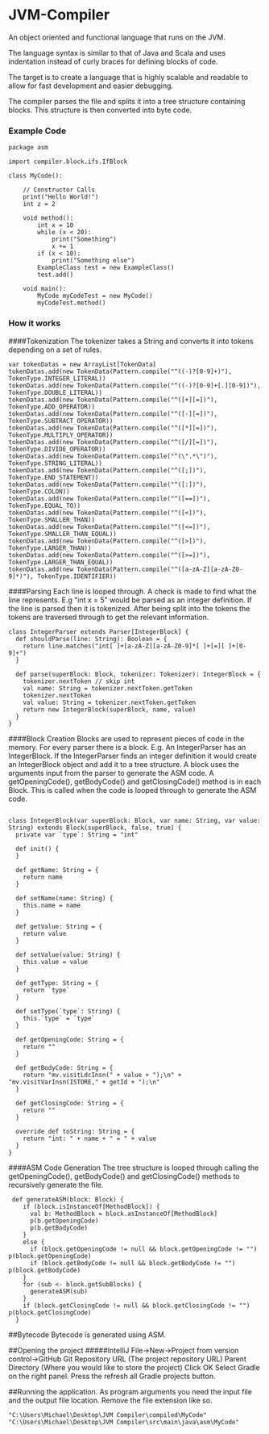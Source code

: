 # JVM-Compiler #

An object oriented and functional language that runs on the JVM.

The language syntax is similar to that of Java and Scala and uses indentation instead of curly braces for defining blocks of code.

The target is to create a language that is highly scalable and readable to allow for fast development and easier debugging. 

The compiler parses the file and splits it into a tree structure containing blocks. This structure is then converted into byte code.

### Example Code

```
package asm

import compiler.block.ifs.IfBlock

class MyCode():

    // Constructor Calls
    print("Hello World!")
    int z = 2

    void method():
        int x = 10
        while (x < 20):
            print("Something")
            x += 1
        if (x < 10):
            print("Something else")
        ExampleClass test = new ExampleClass()
        test.add()
        
    void main():
        MyCode myCodeTest = new MyCode()
        myCodeTest.method()
```
### How it works

####Tokenization
The tokenizer takes a String and converts it into tokens depending on a set of rules.
```
var tokenDatas = new ArrayList[TokenData]
tokenDatas.add(new TokenData(Pattern.compile("^((-)?[0-9]+)"), TokenType.INTEGER_LITERAL))
tokenDatas.add(new TokenData(Pattern.compile("^((-)?[0-9]+[.][0-9])"), TokenType.DOUBLE_LITERAL))
tokenDatas.add(new TokenData(Pattern.compile("^([+][=])"), TokenType.ADD_OPERATOR))
tokenDatas.add(new TokenData(Pattern.compile("^([-][=])"), TokenType.SUBTRACT_OPERATOR))
tokenDatas.add(new TokenData(Pattern.compile("^([*][=])"), TokenType.MULTIPLY_OPERATOR))
tokenDatas.add(new TokenData(Pattern.compile("^([/][=])"), TokenType.DIVIDE_OPERATOR))
tokenDatas.add(new TokenData(Pattern.compile("^(\".*\")"), TokenType.STRING_LITERAL))
tokenDatas.add(new TokenData(Pattern.compile("^([;])"), TokenType.END_STATEMENT))
tokenDatas.add(new TokenData(Pattern.compile("^([:])"), TokenType.COLON))
tokenDatas.add(new TokenData(Pattern.compile("^([==])"), TokenType.EQUAL_TO))
tokenDatas.add(new TokenData(Pattern.compile("^([<])"), TokenType.SMALLER_THAN))
tokenDatas.add(new TokenData(Pattern.compile("^([<=])"), TokenType.SMALLER_THAN_EQUAL))
tokenDatas.add(new TokenData(Pattern.compile("^([>])"), TokenType.LARGER_THAN))
tokenDatas.add(new TokenData(Pattern.compile("^([>=])"), TokenType.LARGER_THAN_EQUAL))
tokenDatas.add(new TokenData(Pattern.compile("^([a-zA-Z][a-zA-Z0-9]*)"), TokenType.IDENTIFIER))
```
####Parsing
Each line is looped through. A check is made to find what the line represents. E.g "int x = 5" would be parsed as an integer definition. 
If the line is parsed then it is tokenized. 
After being split into the tokens the tokens are traversed through to get the relevant information.
```
class IntegerParser extends Parser[IntegerBlock] {
  def shouldParse(line: String): Boolean = {
    return line.matches("int[ ]+[a-zA-Z][a-zA-Z0-9]*[ ]+[=][ ]+[0-9]+")
  }

  def parse(superBlock: Block, tokenizer: Tokenizer): IntegerBlock = {
    tokenizer.nextToken // skip int
    val name: String = tokenizer.nextToken.getToken
    tokenizer.nextToken
    val value: String = tokenizer.nextToken.getToken
    return new IntegerBlock(superBlock, name, value)
  }
}
```
####Block Creation
Blocks are used to represent pieces of code in the memory. 
For every parser there is a block. 
E.g. An IntegerParser has an IntegerBlock. If the IntegerParser finds an integer definition it would create an IntegerBlock object and add it to a tree structure. 
A block uses the arguments input from the parser to generate the ASM code. 
A getOpeningCode(), getBodyCode() and getClosingCode() method is in each Block. This is called when the code is looped through to generate the ASM code.
```

class IntegerBlock(var superBlock: Block, var name: String, var value: String) extends Block(superBlock, false, true) {
  private var `type`: String = "int"

  def init() {
  }

  def getName: String = {
    return name
  }

  def setName(name: String) {
    this.name = name
  }

  def getValue: String = {
    return value
  }

  def setValue(value: String) {
    this.value = value
  }

  def getType: String = {
    return `type`
  }

  def setType(`type`: String) {
    this.`type` = `type`
  }

  def getOpeningCode: String = {
    return ""
  }

  def getBodyCode: String = {
    return "mv.visitLdcInsn(" + value + ");\n" + "mv.visitVarInsn(ISTORE," + getId + ");\n"
  }

  def getClosingCode: String = {
    return ""
  }

  override def toString: String = {
    return "int: " + name + " = " + value
  }
}
```

####ASM Code Generation
The tree structure is looped through calling the getOpeningCode(), getBodyCode() and getClosingCode() methods to recursively generate the file. 
```
 def generateASM(block: Block) {
    if (block.isInstanceOf[MethodBlock]) {
      val b: MethodBlock = block.asInstanceOf[MethodBlock]
      p(b.getOpeningCode)
      p(b.getBodyCode)
    }
    else {
      if (block.getOpeningCode != null && block.getOpeningCode != "") p(block.getOpeningCode)
      if (block.getBodyCode != null && block.getBodyCode != "") p(block.getBodyCode)
    }
    for (sub <- block.getSubBlocks) {
      generateASM(sub)
    }
    if (block.getClosingCode != null && block.getClosingCode != "") p(block.getClosingCode)
  }
```
##Bytecode
Bytecode is generated using ASM.

##Opening the project
#####IntelliJ
File->New->Project from version control->GitHub
Git Repository URL (The project repository URL)
Parent Directory (Where you would like to store the project)
Click OK
Select Gradle on the right panel. 
Press the refresh all Gradle projects button.

##Running the application. 
As program arguments you need the input file and the output file location. Remove the file extension like so. 
```
"C:\Users\Michael\Desktop\JVM Compiler\compiled\MyCode" "C:\Users\Michael\Desktop\JVM Compiler\src\main\java\asm\MyCode"
```



